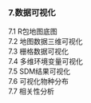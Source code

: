 ### 7.数据可视化

7.1 R包地图底图<br>
7.2 地图数据三维可视化<br>
7.3 栅格数据可视化<br>
7.4 多维环境变量可视化<br>
7.5 SDM结果可视化<br>
 7.6 可视化物种分布<br>
7.7 相关性分析<br>